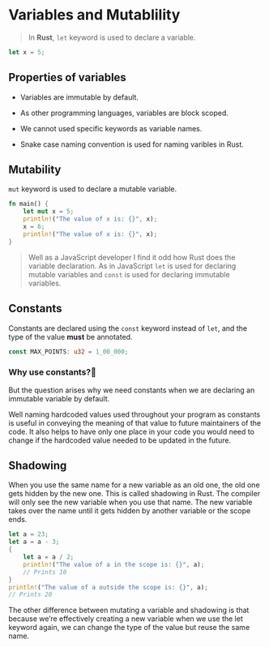# Variables and Mutablility

> In **Rust**, `let` keyword is used to declare a variable.

```rust
let x = 5;
```

## Properties of variables

- Variables are immutable by default.

- As other programming languages, variables are block scoped.

- We cannot used specific keywords as variable names.

- Snake case naming convention is used for naming varibles in Rust.

## Mutability

`mut` keyword is used to declare a mutable variable.

```rust
fn main() {
    let mut x = 5;
    println!("The value of x is: {}", x);
    x = 6;
    println!("The value of x is: {}", x);
}
```

> Well as a JavaScript developer I find it odd how Rust does the variable declaration. As in JavaScript `let` is used for declaring mutable variables and `const` is used for declaring immutable variables.

## Constants

Constants are declared using the `const` keyword instead of `let`, and the type of the value **must** be annotated.

```rust
const MAX_POINTS: u32 = 1_00_000;
```

### Why use constants?🧐

But the question arises why we need constants when we are declaring an immutable variable by default.

Well naming hardcoded values used throughout your program as constants is useful in conveying the meaning of that value to future maintainers of the code. It also helps to have only one place in your code you would need to change if the hardcoded value needed to be updated in the future.

## Shadowing

When you use the same name for a new variable as an old one, the old one gets hidden by the new one. This is called shadowing in Rust. The compiler will only see the new variable when you use that name. The new variable takes over the name until it gets hidden by another variable or the scope ends.

```rust
let a = 23;
let a = a - 3;
{
    let a = a / 2;
    println!("The value of a in the scope is: {}", a);
    // Prints 10
}
println!("The value of a outside the scope is: {}", a);
// Prints 20
```

The other difference between mutating a variable and shadowing is that because we’re effectively creating a new variable when we use the let keyword again, we can change the type of the value but reuse the same name.
